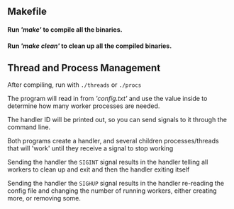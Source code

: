 ## Makefile
#### Run *'make'* to compile all the binaries.

#### Run *'make clean'* to clean up all the compiled binaries.

## Thread and Process Management

After compiling, run with `./threads` or `./procs`

The program will read in from *'config.txt'* and use the value inside to determine how many worker processes are needed.

The handler ID will be printed out, so you can send signals to it through the command line.

Both programs create a handler, and several children processes/threads that will 'work' until they receive a signal to stop working

Sending the handler the `SIGINT` signal results in the handler telling all workers to clean up and exit and then the handler exiting itself

Sending the handler the `SIGHUP` signal results in the handler re-reading the config file and changing the number of running workers, either creating more, or removing some.